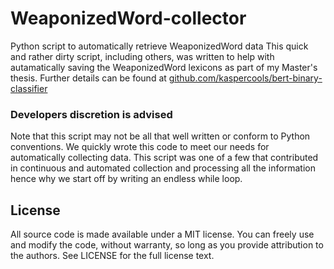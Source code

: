 # WeaponizedWord-collector 

Python script to automatically retrieve WeaponizedWord data
This quick and rather dirty script, including others, was written to help with autamatically saving the WeaponizedWord lexicons as part of my Master's thesis. Further details can be found at [github.com/kaspercools/bert-binary-classifier](https://github.com/kaspercools/bert-binary-classifier)

### Developers discretion is advised
Note that this script may not be all that well written or conform to Python conventions. We quickly wrote this code to meet our needs for automatically collecting data. This script was one of a few that contributed in continuous and automated collection and processing all the information hence why we start off by writing an endless while loop.

## License

All source code is made available under a MIT license. You can freely use and modify the code, without warranty, so long as you provide attribution to the authors. See LICENSE for the full license text.

